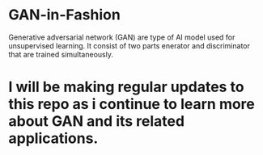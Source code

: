 # GAN-in-Fashion
Generative adversarial network (GAN) are type of AI model used for unsupervised learning. It consist of two parts enerator and discriminator that are  trained simultaneously.

# I will be making regular updates to this repo as i continue to learn more about GAN and its related applications.
